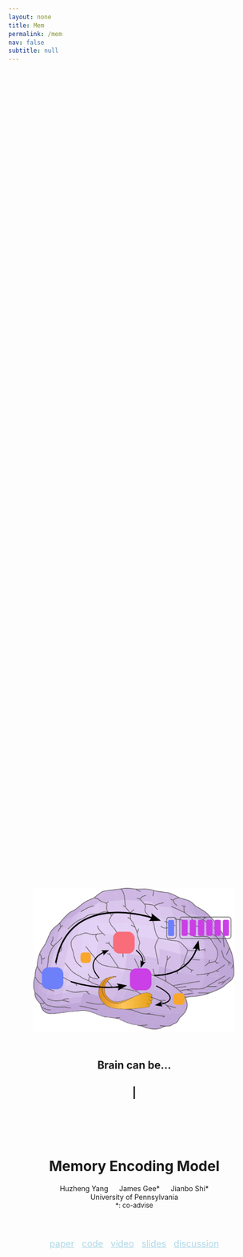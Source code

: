 ```yaml
---
layout: none
title: Mem
permalink: /mem
nav: false
subtitle: null
---
```

<link rel="stylesheet" href="{{ site.baseurl | prepend: site.url }}/custom.css">

<div style="display: flex; flex-direction: column; align-items: center; justify-content: center; height: 100vh; text-align: center;">
  <div>
    <img src="assets/custom_images/memory.png" width="80%" style="margin-left:10%; margin-right:10%">
  </div>
  <div style="margin-top: 20px;">
    <h2>Brain can be...</h2>
    <h2><span id="typing-text"></span>|</h2>
  </div>

  <h1 style="margin-top: 100px;">Memory Encoding Model</h1>
  <div style="margin-top: 0px;">Huzheng Yang &emsp; James Gee* &emsp; Jianbo Shi*</div>
  <div> University of Pennsylvania </div>
  <div style="font-size: small"> *: co-advise </div>

  <div style="margin-top: 40px; font-size: large">
    <p style="display: inline-block;">
      <a href="https://arxiv.org/abs/2308.01175" style="text-decoration: underline; color: lightblue; margin-right: 10px;">paper</a>
      <a href="https://github.com/huzeyann/MemoryEncodingModel" style="text-decoration: underline; color: lightblue; margin-right: 10px;">code</a>
      <a style="text-decoration: underline; color: lightblue; margin-right: 10px;">video</a>
      <a style="text-decoration: underline; color: lightblue; margin-right: 10px;">slides</a>
      <a href="https://twitter.com/HuzeYann/status/1686908944965664771?s=20" style="text-decoration: underline; color: lightblue;">discussion</a>
    </p>
  </div>
</div>

<script src="https://cdn.jsdelivr.net/npm/typed.js@2.0.11"></script>
<script src="{{ site.baseurl | prepend: site.url }}/typing.js"></script>